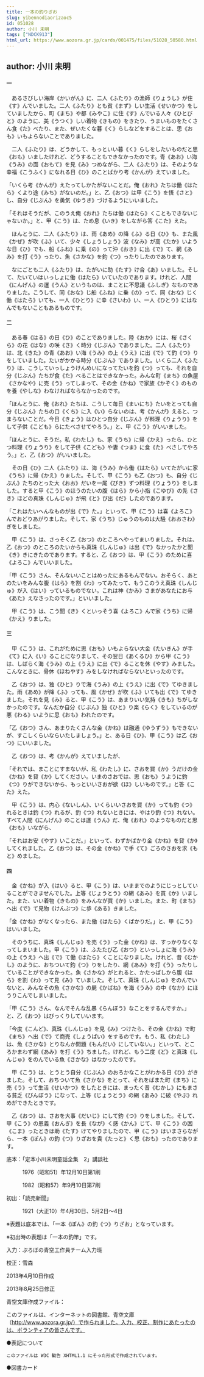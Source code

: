 ```yaml
---
title: 一本の釣りざお
slug: yibennodiaorizaoc5
id: 051028
author: 小川 未明
tags: ["NDCK913"]
html_url: https://www.aozora.gr.jp/cards/001475/files/51028_50580.html
---
```


## author: 小川 未明

#### 一




　あるさびしい海岸《かいがん》に、二人《ふたり》の漁師《りょうし》が住《す》んでいました。二人《ふたり》とも貧《まず》しい生活《せいかつ》をしていましたから、町《まち》や都《みやこ》に住《す》んでいる人々《ひとびと》のように、美《うつく》しい着物《きもの》をきたり、うまいものをたくさん食《た》べたり、また、ぜいたくな暮《く》らしなどをすることは、思《おも》いもよらないことでありました。

　二人《ふたり》は、どうかして、もっといい暮《く》らしをしたいものだと思《おも》いましたけれど、どうすることもできなかったのです。青《あお》い海《うみ》の面《おもて》を見《み》つめながら、二人《ふたり》は、そのような幸福《こうふく》になれる日《ひ》のことばかり考《かんが》えていました。

「いくら考《かんが》えたってしかたがないことだ。俺《おれ》たちは働《はたら》くより途《みち》がないのだ。」と、乙《おつ》は甲《こう》を悟《さと》し、自分《じぶん》を勇気《ゆうき》づけるようにいいました。

「それはそうだが、このうえ俺《おれ》たちは働《はたら》くこともできないじゃないか。」と、甲《こう》は、ため息《いき》をしながら答《こた》えた。

　ほんとうに、二人《ふたり》は、雨《あめ》の降《ふ》る日《ひ》も、また風《かぜ》が吹《ふ》いて、少々《しょうしょう》波《なみ》が高《たか》いような日《ひ》でも、船《ふね》に乗《の》って沖《おき》に出《で》て、網《あみ》を打《う》ったり、魚《さかな》を釣《つ》ったりしたのであります。

　なにごとも二人《ふたり》は、たがいに助《たす》け合《あ》いました。そして、たいていはいっしょに働《はたら》いていたのであります。けれど、人間《にんげん》の運《うん》というものは、まことに不思議《ふしぎ》なものでありました。こうして、同《おな》じ船《ふね》に乗《の》って、同《おな》じく働《はたら》いても、一人《ひとり》に幸《さいわ》い、一人《ひとり》にはなんでもないこともあるものです。



#### 二




　ある春《はる》の日《ひ》のことでありました。陸《おか》には、桜《さくら》の花《はな》の咲《さ》く時分《じぶん》でありました。二人《ふたり》は、北《きた》の青《あお》い海《うみ》の上《うえ》に出《で》て釣《つ》りをしていました。たいがかかる時分《じぶん》でありました。いくら二人《ふたり》は、こうしていっしょうけんめいになってたいを釣《つ》っても、それを自分《じぶん》たちが食《た》べることはできなかった。みんな町《まち》の魚屋《さかなや》に売《う》ってしまって、その金《かね》で家族《かぞく》のものを養《やしな》わなければならなかったのです。

「ほんとうに、俺《おれ》たちは、こうして毎日《まいにち》たいをとっても自分《じぶん》たちの口《くち》に入《い》らないのは、考《かんが》えると、つまらないことだ。今日《きょう》はひとつ自分《じぶん》が料理《りょうり》をして子供《こども》らにたべさせてやろう。」と、甲《こう》がいいました。

「ほんとうに、そうだ。私《わたし》も、家《うち》に帰《かえ》ったら、ひとつ料理《りょうり》をして子供《こども》や妻《つま》に食《た》べさしてやろう。」と、乙《おつ》がいいました。

　その日《ひ》二人《ふたり》は、海《うみ》から働《はたら》いてたがいに家《うち》に帰《かえ》りました。そして、甲《こう》も乙《おつ》も、自分《じぶん》たちのとった大《おお》だいを一尾《ぴき》ずつ料理《りょうり》をしました。すると甲《こう》のほうのたいの腹《はら》から小指《こゆび》の先《さき》ほどの真珠《しんじゅ》が飛《と》び出《だ》したのであります。

「これはたいへんなものが出《で》た。」といって、甲《こう》は喜《よろこ》んでおどりあがりました。そして、家《うち》じゅうのものは大騒《おおさわ》ぎをしました。

　甲《こう》は、さっそく乙《おつ》のところへやってまいりました。それは、乙《おつ》のところのたいからも真珠《しんじゅ》は出《で》なかったかと聞《き》きにきたのであります。すると、乙《おつ》は、甲《こう》のために喜《よろこ》んでいいました。

「甲《こう》さん、そんないいことはめったにあるもんでない。おそらく、あとのたいをみんな腹《はら》を割《わ》ってみたって、もうこのうえ真珠《しんじゅ》が入《はい》っているものでない。これは神《かみ》さまがあなたにお与《あた》えなさったのです。」といいました。

　甲《こう》は、こう聞《き》くといっそう喜《よろこ》んで家《うち》に帰《かえ》りました。



#### 三




　甲《こう》は、これがために思《おも》いもよらない大金《たいきん》が手《て》に入《い》ることになりまして、その翌日《あくるひ》から甲《こう》は、しばらく海《うみ》の上《うえ》に出《で》ることを休《やす》みました。こんなときに、骨休《ほねやす》みをしなければならないといったのです。

　乙《おつ》は、独《ひと》りで海《うみ》の上《うえ》に出《で》てゆきました。雨《あめ》が降《ふ》っても、風《かぜ》が吹《ふ》いても出《で》てゆきました。それを見《み》ると、甲《こう》は、あまりいい気持《きも》ちがしなかったのです。なんだか自分《じぶん》独《ひと》り楽《らく》をしているのが悪《わる》いように思《おも》われたのです。

「乙《おつ》さん、あまりたくさんな金《かね》は融通《ゆうずう》もできないが、すこしくらいならいたしましょう。」と、ある日《ひ》、甲《こう》は乙《おつ》にいいました。

　乙《おつ》は、考《かんが》えていましたが、

「それでは、まことにすまないが、私《わたし》に、さおを買《か》うだけの金《かね》を貸《か》してください。いまのさおでは、思《おも》うように釣《つ》りができないから、もっといいさおが欲《ほ》しいものです。」と答《こた》えた。

　甲《こう》は、内心《ないしん》、いくらいいさおを買《か》っても釣《つ》れるときは釣《つ》れるが、釣《つ》れないときには、やはり釣《つ》れない。すべて人間《にんげん》のことは運《うん》だ、俺《おれ》のようなものだと思《おも》いながら、

「それはお安《やす》いことだ。」といって、わずかばかり金《かね》を貸《か》してくれました。乙《おつ》は、その金《かね》で手《て》ごろのさおを求《もと》めました。



#### 四




　金《かね》が入《はい》ると、甲《こう》は、いままでのようにじっとしていることができませんでした。上等《じょうとう》の網《あみ》を買《か》いました。また、いい着物《きもの》をみんなが買《か》いました。また、町《まち》へ出《で》て見物《けんぶつ》に歩《ある》きました。

「金《かね》がなくなったら、また働《はたら》くばかりだ。」と、甲《こう》はいいました。

　そのうちに、真珠《しんじゅ》を売《う》った金《かね》は、すっかりなくなってしまいました。甲《こう》は、ふたたび乙《おつ》といっしょに海《うみ》の上《うえ》へ出《で》て働《はたら》くことになりました。けれど、昔《むかし》のように、おちついて釣《つ》りをしたり、網《あみ》を打《う》ったりしていることができなかった。魚《さかな》がとれると、かたっぱしから腹《はら》を割《わ》って見《み》ていました。そして、真珠《しんじゅ》をのんでいないと、みんなその魚《さかな》の屍《かばね》を海《うみ》の中《なか》にほうりこんでしまいました。

「甲《こう》さん、なんでそんな乱暴《らんぼう》なことをするんですか。」と、乙《おつ》はびっくりしていいます。

「今度《こんど》、真珠《しんじゅ》を見《み》つけたら、その金《かね》で町《まち》へ出《で》て商売《しょうばい》をするのです。もう、私《わたし》は、魚《さかな》とりなんか問題《もんだい》にしていない。」といって、ところかまわず網《あみ》を打《う》ちました。けれど、もう二度《ど》と真珠《しんじゅ》をのんでいる魚《さかな》はなかったのです。

　甲《こう》は、とうとう自分《じぶん》のおろかなことがわかる日《ひ》がきました。そして、おちついて魚《さかな》をとって、それをばまた町《まち》に売《う》って生活《せいかつ》をしたときには、まったく昔《むかし》にもまさる貧乏《びんぼう》になって、上等《じょうとう》の網《あみ》に破《やぶ》れめができたときです。

　乙《おつ》は、さおを大事《だいじ》にして釣《つ》りをしました。そして、甲《こう》の恩義《おんぎ》を長《なが》く感《かん》じて、甲《こう》の困《こま》ったときは助《たす》けてやりましたので、甲《こう》はいまさらながら、一本《ぽん》の釣《つ》りざおを貴《たっと》く思《おも》ったのであります。













底本：「定本小川未明童話全集　2」講談社

　　　1976（昭和51）年12月10日第1刷

　　　1982（昭和57）年9月10日第7刷

初出：「読売新聞」

　　　1921（大正10）年4月30日、5月2日～4日

※表題は底本では、「一本《ぽん》の釣《つ》りざお」となっています。

※初出時の表題は「一本の釣竿」です。

入力：ぷろぼの青空工作員チーム入力班

校正：雪森

2013年4月10日作成

2013年8月25日修正

青空文庫作成ファイル：

このファイルは、インターネットの図書館、青空文庫（http://www.aozora.gr.jp/）で作られました。入力、校正、制作にあたったのは、ボランティアの皆さんです。











●表記について


	このファイルは W3C 勧告 XHTML1.1 にそった形式で作成されています。







●図書カード
